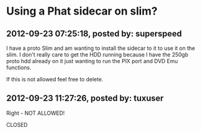 # Using a Phat sidecar on slim?

## 2012-09-23 07:25:18, posted by: superspeed

I have a proto Slim and am wanting to install the sidecar to it to use it on the slim. I don't really care to get the HDD running because I have the 250gb proto hdd already on it just wanting to run the PIX port and DVD Emu functions.   
   
 If this is not allowed feel free to delete.

## 2012-09-23 11:27:26, posted by: tuxuser

Right - NOT ALLOWED!  
   
 CLOSED